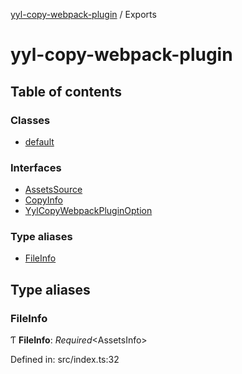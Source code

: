 [yyl-copy-webpack-plugin](README.md) / Exports

# yyl-copy-webpack-plugin

## Table of contents

### Classes

- [default](classes/default.md)

### Interfaces

- [AssetsSource](interfaces/assetssource.md)
- [CopyInfo](interfaces/copyinfo.md)
- [YylCopyWebpackPluginOption](interfaces/yylcopywebpackpluginoption.md)

### Type aliases

- [FileInfo](modules.md#fileinfo)

## Type aliases

### FileInfo

Ƭ **FileInfo**: *Required*<AssetsInfo\>

Defined in: src/index.ts:32
